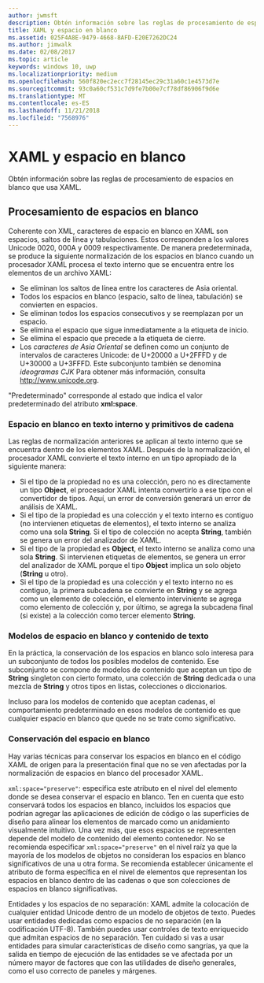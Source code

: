 ```yaml
---
author: jwmsft
description: Obtén información sobre las reglas de procesamiento de espacios en blanco que usa XAML.
title: XAML y espacio en blanco
ms.assetid: 025F4A8E-9479-4668-8AFD-E20E7262DC24
ms.author: jimwalk
ms.date: 02/08/2017
ms.topic: article
keywords: windows 10, uwp
ms.localizationpriority: medium
ms.openlocfilehash: 560f820ec2ecc7f28145ec29c31a60c1e4573d7e
ms.sourcegitcommit: 93c0a60cf531c7d9fe7b00e7cf78df86906f9d6e
ms.translationtype: MT
ms.contentlocale: es-ES
ms.lasthandoff: 11/21/2018
ms.locfileid: "7568976"
---
```

# <a name="xaml-and-whitespace"></a>XAML y espacio en blanco


Obtén información sobre las reglas de procesamiento de espacios en blanco que usa XAML.

## <a name="whitespace-processing"></a>Procesamiento de espacios en blanco

Coherente con XML, caracteres de espacio en blanco en XAML son espacios, saltos de línea y tabulaciones. Estos corresponden a los valores Unicode 0020, 000A y 0009 respectivamente. De manera predeterminada, se produce la siguiente normalización de los espacios en blanco cuando un procesador XAML procesa el texto interno que se encuentra entre los elementos de un archivo XAML:

-   Se eliminan los saltos de línea entre los caracteres de Asia oriental.
-   Todos los espacios en blanco (espacio, salto de línea, tabulación) se convierten en espacios.
-   Se eliminan todos los espacios consecutivos y se reemplazan por un espacio.
-   Se elimina el espacio que sigue inmediatamente a la etiqueta de inicio.
-   Se elimina el espacio que precede a la etiqueta de cierre.
-   Los *caracteres de Asia Oriental* se definen como un conjunto de intervalos de caracteres Unicode: de U+20000 a U+2FFFD y de U+30000 a U+3FFFD. Este subconjunto también se denomina *ideogramas CJK* Para obtener más información, consulta http://www.unicode.org.

"Predeterminado" corresponde al estado que indica el valor predeterminado del atributo **xml:space**.

### <a name="whitespace-in-inner-text-and-string-primitives"></a>Espacio en blanco en texto interno y primitivos de cadena

Las reglas de normalización anteriores se aplican al texto interno que se encuentra dentro de los elementos XAML. Después de la normalización, el procesador XAML convierte el texto interno en un tipo apropiado de la siguiente manera:

-   Si el tipo de la propiedad no es una colección, pero no es directamente un tipo **Object**, el procesador XAML intenta convertirlo a ese tipo con el convertidor de tipos. Aquí, un error de conversión generará un error de análisis de XAML.
-   Si el tipo de la propiedad es una colección y el texto interno es contiguo (no intervienen etiquetas de elementos), el texto interno se analiza como una sola **String**. Si el tipo de colección no acepta **String**, también se genera un error del analizador de XAML.
-   Si el tipo de la propiedad es **Object**, el texto interno se analiza como una sola **String**. Si intervienen etiquetas de elementos, se genera un error del analizador de XAML porque el tipo **Object** implica un solo objeto (**String** u otro).
-   Si el tipo de la propiedad es una colección y el texto interno no es contiguo, la primera subcadena se convierte en **String** y se agrega como un elemento de colección, el elemento interviniente se agrega como elemento de colección y, por último, se agrega la subcadena final (si existe) a la colección como tercer elemento **String**.

### <a name="whitespace-and-text-content-models"></a>Modelos de espacio en blanco y contenido de texto

En la práctica, la conservación de los espacios en blanco solo interesa para un subconjunto de todos los posibles modelos de contenido. Ese subconjunto se compone de modelos de contenido que aceptan un tipo de **String** singleton con cierto formato, una colección de **String** dedicada o una mezcla de **String** y otros tipos en listas, colecciones o diccionarios.

Incluso para los modelos de contenido que aceptan cadenas, el comportamiento predeterminado en esos modelos de contenido es que cualquier espacio en blanco que quede no se trate como significativo.

### <a name="preserving-whitespace"></a>Conservación del espacio en blanco

Hay varias técnicas para conservar los espacios en blanco en el código XAML de origen para la presentación final que no se ven afectadas por la normalización de espacios en blanco del procesador XAML.

`xml:space="preserve"`: especifica este atributo en el nivel del elemento donde se desea conservar el espacio en blanco. Ten en cuenta que esto conservará todos los espacios en blanco, incluidos los espacios que podrían agregar las aplicaciones de edición de código o las superficies de diseño para alinear los elementos de marcado como un anidamiento visualmente intuitivo. Una vez más, que esos espacios se representen depende del modelo de contenido del elemento contenedor. No se recomienda especificar `xml:space="preserve"` en el nivel raíz ya que la mayoría de los modelos de objetos no consideran los espacios en blanco significativos de una u otra forma. Se recomienda establecer únicamente el atributo de forma específica en el nivel de elementos que representan los espacios en blanco dentro de las cadenas o que son colecciones de espacios en blanco significativas.

Entidades y los espacios de no separación: XAML admite la colocación de cualquier entidad Unicode dentro de un modelo de objetos de texto. Puedes usar entidades dedicadas como espacios de no separación (en la codificación UTF-8). También puedes usar controles de texto enriquecido que admitan espacios de no separación. Ten cuidado si vas a usar entidades para simular características de diseño como sangrías, ya que la salida en tiempo de ejecución de las entidades se ve afectada por un número mayor de factores que con las utilidades de diseño generales, como el uso correcto de paneles y márgenes.

